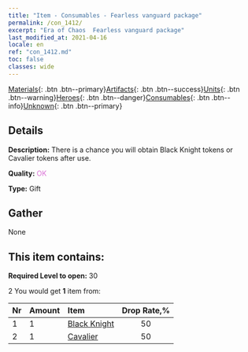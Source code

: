 ```yaml
---
title: "Item - Consumables - Fearless vanguard package"
permalink: /con_1412/
excerpt: "Era of Chaos  Fearless vanguard package"
last_modified_at: 2021-04-16
locale: en
ref: "con_1412.md"
toc: false
classes: wide
---
```

 [Materials](/Items/){: .btn .btn--primary}[Artifacts](/Items/Artifacts/){: .btn .btn--success}[Units](/Items/Units/){: .btn .btn--warning}[Heroes](/Items/Heroes/){: .btn .btn--danger}[Consumables](/Items/Consumables/){: .btn .btn--info}[Unknown](/Items/Unknown/){: .btn .btn--primary}

## Details
 **Description:** There is a chance you will obtain Black Knight tokens or Cavalier tokens after use.

 **Quality:** <span style="color: #DA70D6">OK</span>

 **Type:** Gift

## Gather

  None

## This item contains:

 **Required Level to open:** 30

 2 You would get **1** item  from:

  | Nr | Amount |     Item    | Drop Rate,% |
  |:---|:-------|:------------|:---------:|
  | 1 | 1 | [Black Knight](/Items/unt_213/) | 50 | 
  | 2 | 1 | [Cavalier ](/Items/unt_195/) | 50 | 
